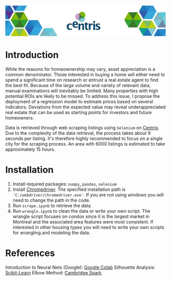 ![](centris.jpeg)

# Introduction
While the reasons for homeownership may vary, asset appreciation is a common denominator. Those interested in buying a home will either need to spend a significant time on research or entrust a real estate agent to find the best fit. Because of the large volume and variety of relevant data, manual examinations will inevitably be limited. Many properties with high potential ROIs are likely to be missed. To address this issue, I propose the deployment of a regression model to estimate prices based on several indicators. Deviations from the expected value may reveal underappreciated real estate that can be used as starting points for investors and future homeowners.  

Data is retrieved through web scraping listings using `Selenium` on [Centris](https://www.centris.ca/en/properties~for-sale~montreal-island?view=Thumbnail).
Due to the complexity of the data retrieval, the process takes about 9 seconds per listing. It's therefore highly recommended to focus on a single city for the scraping process. An area with 6000 listings is estimated to take approximately 15 hours.

# Installation
1. Install required packages: `numpy`, `pandas`, `selenium`
2. Install [Chromedriver](http://chromedriver.chromium.org/). The specified installation path is `'C:/webdriver/chromedriver.exe'`. If you are not using windows you will need to change the path in the code.
3. Run `scrape.ipynb` to retrieve the data.
4. Run `wrangle.ipynb` to clean the data or write your own script. The wrangle script focuses on condos since it is the largest market in Montreal and the associated area features were most consistent. If interested in other housing types you will need to write your own scripts for wrangling and modeling the data.

# References
Introduction to Neural Nets (Google): [Google Colab](https://colab.research.google.com/github/google/eng-edu/blob/master/ml/cc/exercises/intro_to_neural_nets.ipynb?utm_source=mlcc&utm_campaign=colab-external&utm_medium=referral&utm_content=intro_to_nn_tf2-colab&hl=en)
Silhouette Analysis: [Scikit-Learn](https://scikit-learn.org/stable/auto_examples/cluster/plot_kmeans_silhouette_analysis.html#sphx-glr-auto-examples-cluster-plot-kmeans-silhouette-analysis-py)
Elbow Method: [Cambridge Spark](https://blog.cambridgespark.com/how-to-determine-the-optimal-number-of-clusters-for-k-means-clustering-14f27070048f)
